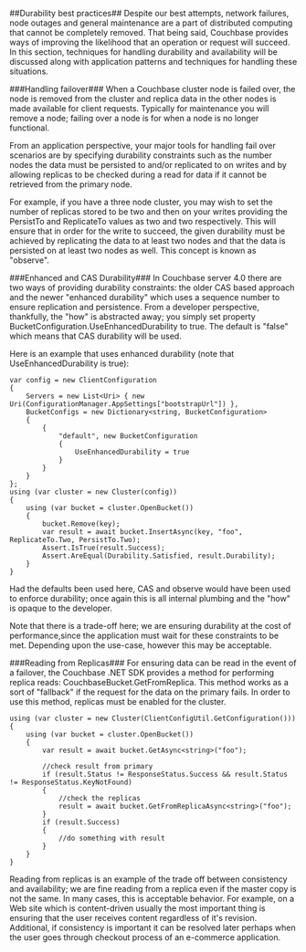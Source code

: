 ##Durability best practices##
Despite our best attempts, network failures, node outages and general maintenance are a part of distributed computing that cannot be completely removed. That being said, Couchbase provides ways of improving the likelihood that an operation or request will succeed. In this section, techniques for handling durability and availability will be discussed along with application patterns and techniques for handling these situations.

###Handling failover###
When a Couchbase cluster node is failed over, the node is removed from the cluster and replica data in the other nodes is made available for client requests. Typically for maintenance you will remove a node; failing over a node is for when a node is no longer functional.

From an application perspective, your major tools for handling fail over scenarios are by specifying durability constraints such as the number nodes the data must be persisted to and/or replicated to on writes and by allowing replicas to be checked during a read for data if it cannot be retrieved from the primary node. 

For example, if you have a three node cluster, you may wish to set the number of replicas stored to be two and then on your writes providing the PersistTo and ReplicateTo values as two and two respectively. This will ensure that in order for the write to succeed, the given durability must be achieved by replicating the data to at least two nodes and that the data is persisted on at least two nodes as well. This concept is known as "observe". 

###Enhanced and CAS Durability###
In Couchbase server 4.0 there are two ways of providing durability constraints: the older CAS based approach and the newer "enhanced durability" which uses a sequence number to ensure replication and persistence. From a developer perspective, thankfully, the "how" is abstracted away; you simply set property BucketConfiguration.UseEnhancedDurability to true. The default is "false" which means that CAS durability will be used.

Here is an example that uses enhanced durability (note that UseEnhancedDurability is true):

    var config = new ClientConfiguration
    {
        Servers = new List<Uri> { new Uri(ConfigurationManager.AppSettings["bootstrapUrl"]) },
        BucketConfigs = new Dictionary<string, BucketConfiguration>
        {
            {
                "default", new BucketConfiguration
                {
                    UseEnhancedDurability = true
                }
            }
        }
    };
    using (var cluster = new Cluster(config))
    {
        using (var bucket = cluster.OpenBucket())
        {
            bucket.Remove(key);
            var result = await bucket.InsertAsync(key, "foo", ReplicateTo.Two, PersistTo.Two);
            Assert.IsTrue(result.Success);
            Assert.AreEqual(Durability.Satisfied, result.Durability);
        }
    }

Had the defaults been used here, CAS and observe would have been used to enforce durability; once again this is all internal plumbing and the "how" is opaque to the developer.

Note that there is a trade-off here; we are ensuring durability at the cost of performance,since the application must wait for these constraints to be met. Depending upon the use-case, however this may be acceptable.

###Reading from Replicas###
For ensuring data can be read in the event of a failover, the Couchbase .NET SDK provides a method for performing replica reads: CouchbaseBucket.GetFromReplica. This method works as a sort of "fallback" if the request for the data on the primary fails. In order to use this method, replicas must be enabled for the cluster.

    using (var cluster = new Cluster(ClientConfigUtil.GetConfiguration()))
    {
        using (var bucket = cluster.OpenBucket())
        {
            var result = await bucket.GetAsync<string>("foo");

			//check result from primary
            if (result.Status != ResponseStatus.Success && result.Status != ResponseStatus.KeyNotFound)
            {
				//check the replicas
                result = await bucket.GetFromReplicaAsync<string>("foo");
            }
			if (result.Success)
            {
                //do something with result
            }
        }
    }

Reading from replicas is an example of the trade off between consistency and availability; we are fine reading from a replica even if the master copy is not the same. In many cases, this is acceptable behavior. For example, on a Web site which is content-driven usually the most important thing is ensuring that the user receives content regardless of it's revision. Additional, if consistency is important it can be resolved later perhaps when the user goes through checkout process of an e-commerce application.